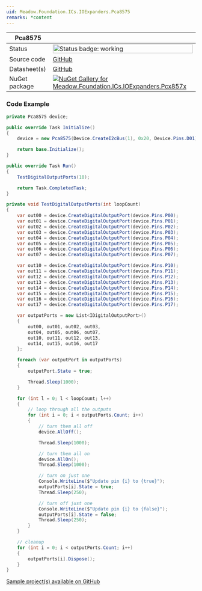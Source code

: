 ```yaml
---
uid: Meadow.Foundation.ICs.IOExpanders.Pca8575
remarks: *content
---
```


| Pca8575 | |
|--------|--------|
| Status | <img src="https://img.shields.io/badge/Working-brightgreen" style="width: auto; height: -webkit-fill-available;" alt="Status badge: working" /> |
| Source code | [GitHub](https://github.com/WildernessLabs/Meadow.Foundation/tree/main/Source/Meadow.Foundation.Peripherals/ICs.IOExpanders.Pcx857x) |
| Datasheet(s) | [GitHub](https://github.com/WildernessLabs/Meadow.Foundation/tree/main/Source/Meadow.Foundation.Peripherals/ICs.IOExpanders.Pcx857x/Datasheet) |
| NuGet package | <a href="https://www.nuget.org/packages/Meadow.Foundation.ICs.IOExpanders.Pcx857x/" target="_blank"><img src="https://img.shields.io/nuget/v/Meadow.Foundation.ICs.IOExpanders.Pcx857x.svg?label=Meadow.Foundation.ICs.IOExpanders.Pcx857x" alt="NuGet Gallery for Meadow.Foundation.ICs.IOExpanders.Pcx857x" /></a> |
### Code Example

```csharp
private Pca8575 device;

public override Task Initialize()
{
    device = new Pca8575(Device.CreateI2cBus(1), 0x20, Device.Pins.D01);

    return base.Initialize();
}

public override Task Run()
{
    TestDigitalOutputPorts(10);

    return Task.CompletedTask;
}

private void TestDigitalOutputPorts(int loopCount)
{
    var out00 = device.CreateDigitalOutputPort(device.Pins.P00);
    var out01 = device.CreateDigitalOutputPort(device.Pins.P01);
    var out02 = device.CreateDigitalOutputPort(device.Pins.P02);
    var out03 = device.CreateDigitalOutputPort(device.Pins.P03);
    var out04 = device.CreateDigitalOutputPort(device.Pins.P04);
    var out05 = device.CreateDigitalOutputPort(device.Pins.P05);
    var out06 = device.CreateDigitalOutputPort(device.Pins.P06);
    var out07 = device.CreateDigitalOutputPort(device.Pins.P07);

    var out10 = device.CreateDigitalOutputPort(device.Pins.P10);
    var out11 = device.CreateDigitalOutputPort(device.Pins.P11);
    var out12 = device.CreateDigitalOutputPort(device.Pins.P12);
    var out13 = device.CreateDigitalOutputPort(device.Pins.P13);
    var out14 = device.CreateDigitalOutputPort(device.Pins.P14);
    var out15 = device.CreateDigitalOutputPort(device.Pins.P15);
    var out16 = device.CreateDigitalOutputPort(device.Pins.P16);
    var out17 = device.CreateDigitalOutputPort(device.Pins.P17);

    var outputPorts = new List<IDigitalOutputPort>()
    {
        out00, out01, out02, out03,
        out04, out05, out06, out07,
        out10, out11, out12, out13,
        out14, out15, out16, out17
    };

    foreach (var outputPort in outputPorts)
    {
        outputPort.State = true;

        Thread.Sleep(1000);
    }

    for (int l = 0; l < loopCount; l++)
    {
        // loop through all the outputs
        for (int i = 0; i < outputPorts.Count; i++)
        {
            // turn them all off
            device.AllOff();

            Thread.Sleep(1000);

            // turn them all on
            device.AllOn();
            Thread.Sleep(1000);

            // turn on just one
            Console.WriteLine($"Update pin {i} to {true}");
            outputPorts[i].State = true;
            Thread.Sleep(250);

            // turn off just one
            Console.WriteLine($"Update pin {i} to {false}");
            outputPorts[i].State = false;
            Thread.Sleep(250);
        }
    }

    // cleanup
    for (int i = 0; i < outputPorts.Count; i++)
    {
        outputPorts[i].Dispose();
    }
}
```

[Sample project(s) available on GitHub](https://github.com/WildernessLabs/Meadow.Foundation/tree/main/Source/Meadow.Foundation.Peripherals/ICs.IOExpanders.Pcx857x/Samples/Pca8575_Sample)


